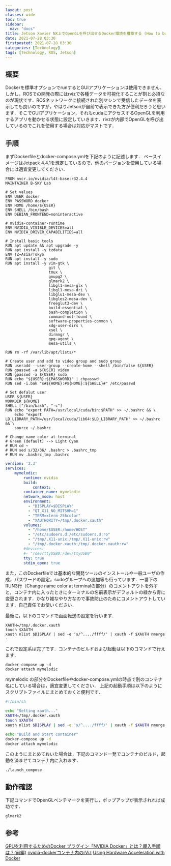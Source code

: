 ```yaml
---
layout: post
classes: wide
toc: true
sidebar:
  nav: "docs"
title: Jetson Xavier NX上でOpenGLを呼び出せるDocker環境を構築する (How to build a Docker environment that can call OpenGL on Jetson Xavier NX)
date: 2021-07-28 03:30
firstposted: 2021-07-28 03:30
categories: [Technology]
tags: [Technology, ROS, Jetson]
---
```




## 概要

Dockerを標準オプションでrunするとGUIアプリケーションは使用できません．しかし，ROSでの開発の際にはrvizで各種データを可視化することが割と必須なのが現状です．ROSネットワークに接続された別マシンで受信したデータを表示しても良いのですが，やはりJetsonが自前で表示できた方が便利だろうと思います．そこでGUIアプリケーション，それもcudaにアクセスするOpenGLを利用するアプリを動かせる状態に設定していきます．rivzが内部でOpenGLを呼び出しているのでこれを使用する場合は対応がマストです． 

<!-- more -->

## 手順

まずDockerfileとdocker-compose.ymlを下記のように記述します．
ベースイメージはJetpack 4.4.1を想定しているので，他のバージョンを使用している場合には適宜変更してください．


```Dockerfile:Dockerfile
FROM nvcr.io/nvidia/l4t-base:r32.4.4 
MAINTAINER B-SKY Lab 

# Set values 
ENV USER docker 
ENV PASSWORD docker 
ENV HOME /home/${USER} 
ENV SHELL /bin/bash 
ENV DEBIAN_FRONTEND=noninteractive

# nvidia-container-runtime 
ENV NVIDIA_VISIBLE_DEVICES=all 
ENV NVIDIA_DRIVER_CAPABILITIES=all

# Install basic tools 
RUN apt update && apt upgrade -y 
RUN apt install -y tzdata 
ENV TZ=Asia/Tokyo 
RUN apt install -y sudo 
RUN apt install -y vim-gtk \ 
                   git \ 
                   tmux \
                   gnupg2 \
                   glmark2 \
                   libgl1-mesa-glx \
                   libgl1-mesa-dri \ 
                   libglu1-mesa-dev \ 
                   libgles2-mesa-dev \ 
                   freeglut3-dev \                 
                   build-essential \ 
                   bash-completion \ 
                   command-not-found \ 
                   software-properties-common \ 
                   xdg-user-dirs \ 
                   xsel \ 
                   dirmngr \ 
                   gpg-agent \ 
                   mesa-utils \ 

RUN rm -rf /var/lib/apt/lists/* 

# Create user and add to video group and sudo group 
RUN useradd --user-group --create-home --shell /bin/false ${USER} 
RUN gpasswd -a ${USER} video 
RUN gpasswd -a ${USER} sudo 
RUN echo "${USER}:${PASSWORD}" | chpasswd 
RUN sed -i.bak "s#${HOME}:#${HOME}:${SHELL}#" /etc/passwd

# Set defalut user 
USER ${USER} 
WORKDIR ${HOME} 
SHELL ["/bin/bash", "-c"] 
RUN echo "export PATH=/usr/local/cuda/bin:$PATH" >> ~/.bashrc && \ 
    echo "export LD_LIBRARY_PATH=/usr/local/cuda/lib64:$LD_LIBRARY_PATH" >> ~/.bashrc && \ 
    source ~/.bashrc

# Change name color at terminal 
# Green (default) --> Light Cyan 
# RUN cd ~ 
# RUN sed s/32/36/ .bashrc > .bashrc_tmp 
# RUN mv .bashrc_tmp .bashrc
```

```yml:docker-compose.yml
version: '2.3' 
services:  
    mymelodic: 
        runtime: nvidia 
        build: 
            context: . 
        container_name: mymelodic
        network_mode: host 
        environment:  
          - "DISPLAY=$DISPLAY" 
          - "QT_X11_NO_MITSHM=1" 
          - "TERM=xterm-256color"  
          - "XAUTHORITY=/tmp/.docker.xauth" 
        volumes:  
          - "/home/$USER:/home/HOST" 
          - "/etc/sudoers.d:/etc/sudoers.d:ro" 
          - "/tmp/.X11-unix:/tmp/.X11-unix:rw" 
          - "/tmp/.docker.xauth:/tmp/.docker.xauth:rw" 
        #devices:  
        #- "/dev/ttyUSB0:/dev/ttyUSB0" 
        tty: true 
        stdin_open: true
```

また，このDockerfileでは基本的な開発ツールのインストールや一般ユーザの作成，パスワードの設定，sudoグループへの追加等も行っています．一番下のRUN3行（Change name color at terminalの部分）のコメントアウトを外すと，コンテナ内に入ったときにターミナルの名前表示がデフォルトの緑から青に変更されます．かなり雑なやり方なので事故防止のためにコメントアウトしています．自己責任でお使いください．


最後に，以下のコマンドで画面転送の設定を行います．

```
XAUTH=/tmp/.docker.xauth 
touch $XAUTH 
xauth nlist $DISPLAY | sed -e 's/^..../ffff/' | xauth -f $XAUTH nmerge -
```

これで設定系は完了です．コンテナのビルドおよび起動は以下のコマンドで行えます．

```
docker-compose up -d
docker attach mymelodic
```

mymelodic の部分をDockerfileやdocker-compose.ymlの時点で別のコンテナ名にしている場合は，適宜変更してください．
上記の起動手順は以下のようにスクリプトファイルにまとめておくと便利です．


```launch_compose.sh
#!/bin/sh

echo "Setting xauth..." 
XAUTH=/tmp/.docker.xauth 
touch $XAUTH 
xauth nlist $DISPLAY | sed -e 's/^..../ffff/' | xauth -f $XAUTH nmerge -

echo "Build and Start container" 
docker-compose up -d
docker attach mymelodic
```

このようにまとめておいた場合は，下記のコマンド一発でコンテナのビルド，起動を済ませてコンテナ内に入れます．

```
./launch_compose
```


## 動作確認

下記コマンドでOpenGLベンチマークを実行し，ポップアップが表示されれば成功です．

```
glmark2
```

## 参考

[GPUを利用するためのDocker プラグイン「NVIDIA Docker」とは？導入手順は？(前編)](https://licensecounter.jp/devops-hub/blog/nvidia-1/)
[nvidia-dockerコンテナ内のrViz](https://stackoverflow.com/questions/59388345/rviz-in-nvidia-docker-container)
[Using Hardware Acceleration with Docker](http://wiki.ros.org/docker/Tutorials/Hardware%20Acceleration)